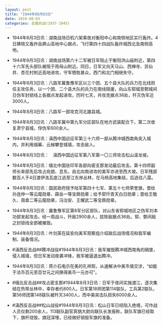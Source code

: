 ```yaml
---
layout: post
title: "1944年08月03日"
date: 2019-08-03
categories: 全面抗战(1937-1945)
---
```


<meta name="referrer" content="no-referrer" />

- 1944年8月3日讯：湖南战场日机六架乘夜对衡阳中心和南侧地区实行轰炸。4日拂晓又轰炸岳屏山高地中心据点，飞行第四十四战队轰炸城西北及南侧高地。 

- 1944年8月3日讯：湖南战场第六十二军被日军阻止于衡阳洪山庙附近，第四十六军先头部队被阻于雨母山附近。同日，日军又向天马山、西禅寺、苏仙井、杏花村附近高地进攻，守军牺牲甚众，西门和北门相继失守。 

- 1944年8月3日讯：八路军冀鲁豫军区以三个团、五个县大队的兵力在北线担任主攻任务，以一个团、二个县大队的兵力在南线阻援，向山东郓城至鄄城间日伪军封锁线上各据点发起进攻，历时七天，共攻克据点36处，歼灭伪军近3000人。 

- 1944年8月3日讯：八路军一部攻克河北雄县城。 

- 1944年8月3日讯：八路军冀中第九军分区部队在地方武装配合下，第二次收复肃宁县城，俘伪军600余人。 

- 1944年8月3日讯：滇西中国远征军第三十六师一部从腾冲城西南角突入城内，并利用烟幕、云梯攀登城墙，攻击敌人。 

- 1944年8月3日讯：　滇西中国远征军第八军第一〇三师攻击松山滚龙坡。 

- 1944年8月3日讯：缅北中国驻印军各部向密支那发动最后攻击。第十四师副师长率部先后攻占宛貌、息东。自北向南进攻的美军亦进至西大坡。日军残部数百人于4日渡伊洛瓦底江逃至江东岸丛林，在马杨高地集结，后逃往八莫。 

- 1944年8月3日讯：国民政府授予陆军第四十七军、第五十七师荣誉旗，晋给孙连仲一等云麾勋章、薛岳一等宝鼎勋章；给予郭忏青天白日勋章；晋给王敬久、周碞二等云麾勋章，冯治安、王耀武二等宝鼎勋章。 

- 1944年8月3日讯：冀鲁豫军区第8军分区部队，对山东省郓城地区之伪军刘本功部发起攻击。经一周战斗，歼敌2900余人，拔除敌据点36处。郓、鄄间敌之封锁线全部被摧毁。 

- 1944年8月3日讯：叶剑英在延安向美军观察组介绍敌后战场情况和我军编制、装备情况。 

- #滇西反击战##腾冲战役#1944年8月3日讯：我军摧毁腾冲城西南角的碉堡，侵入城墙，但日军发动夜袭冲锋，我军被逼退出腾冲。 

- 1944年8月3日讯：蒋介石电示在美的孔祥熙，从速解决中美币值交涉，“如能于法币百元至百廿元之间换得美币一元亦可”。 

- #缅北反击战##攻占密支那#1944年8月3日讯：日军于夜间实施渡江，逐次集结在热带丛林中，幸存者约800人。日军第18师团第114联队，工兵第2联队，第56师团第148联队被歼灭3400人，而中美突击队损失6000余人。 

- #滇西反击战##松山战役#1944年8月3日讯：松山日军已经陷入绝境，可作战人员仅剩200余人，113联队副官真锅大尉向联队长发报称，联队军旗已经取下，旗杆烧毁，旗冠深埋，已经做好销毁军旗的准备。 


